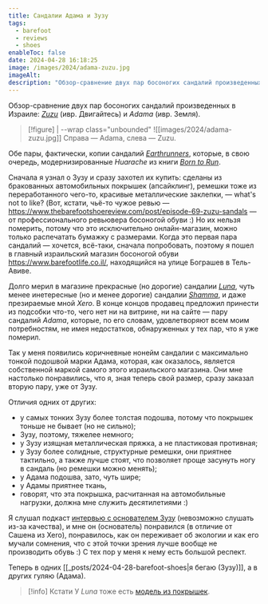 ```yaml
---
title: Сандалии Адама и Зузу
tags:
  - barefoot
  - reviews
  - shoes
enableToc: false
date: 2024-04-28 16:18:25
image: /images/2024/adama-zuzu.jpg
imageAlt:
description: "Обзор-сравнение двух пар босоногих сандалий произведенных в Израиле: Zuzu (ивр. Двигайтесь) и Adama (ивр. Земля)."
---
```


Обзор-сравнение двух пар босоногих сандалий произведенных в Израиле: [*Zuzu*](https://en.zuzusandals.com/) (ивр. Двигайтесь) и *Adama* (ивр. Земля).

> [!figure] | --wrap class="unbounded"
> ![[images/2024/adama-zuzu.jpg]]
> Справа — Adama, слева — Zuzu.

Обе пары, фактически, копии сандалий [*Earthrunners*](https://www.earthrunners.com/pages/about-us), которые, в свою очередь, модернизированные *Huarache* из книги [*Born to Run*](https://www.amazon.com/Born-Run-Hidden-Superathletes-Greatest/dp/B0028TY1D8/?&_encoding=UTF8&tag=fetshme-20&linkCode=ur2&linkId=818de8d506c757d90f2fdb8067b8711b&camp=1789&creative=9325).

Сначала я узнал о Зузу и сразу захотел их купить: сделаны из бракованных автомобильных покрышек (апсайклинг), ремешки тоже из переработанного чего-то, красивые металлические заклепки, — what's not to like? (Вот, кстати, чьё-то чужое ревью — <https://www.thebarefootshoereview.com/post/episode-69-zuzu-sandals> — от профессионального ревьювера босоногой обуви :) Но их нельзя померить, потому что это исключительно онлайн-магазин, можно только распечатать бумажку с размерами. Когда это первая пара сандалий — хочется, всё-таки, сначала попробовать, поэтому я пошел в главный израильский магазин босоногой обуви <https://www.barefootlife.co.il/>, находящийся на улице Бограшев в Тель-Авиве.

Долго мерил в магазине прекрасные (но дорогие) сандалии [*Luna*](https://lunasandals.com/collections/luna-collection), чуть менее инетересные (но и менее дорогие) сандалии [*Shamma*](https://shammasandals.com/collections/running-sandals), и даже презираемые мной *Xero*. В конце концов продавец предложил принести из подсобки что-то, чего нет ни на витрине, ни на сайте — пару сандалий *Adama*, которые, по его словам, удовлетворяют всем моим потребностям, не имея недостатков, обнаруженных у тех пар, что я уже померил.

Так у меня появились коричневные нонейм сандалии с максимально тонкой подошвой марки Адама, которая, как оказалось, является собственной маркой самого этого израильского магазина. Они мне настолько понравились, что я, зная теперь свой размер, сразу заказал вторую пару, уже от Зузу.

Отличия одних от других:
- у самых тонких Зузу более толстая подошва, потому что покрышек тоньше не бывает (но не сильно);
- Зузу, поэтому, тяжелее немного;
- у Зузу изящная металлическая пряжка, а не пластиковая противная;
- у Зузу более солидные, структурные ремешки, они приятнее тактильно, а также лучше стоят, что позволяет проще засунуть ногу в сандаль (но ремешки можно менять);
- у Адама подошва, зато, чуть шире;
- у Адамы приятнее ткань,
- говорят, что эта покрышка, расчитанная на автомобильные нагрузки, должна мне служить десятилетиями :)

Я слушал подкаст [интервью с основателем Зузу](https://player.fm/series/the-cold-feet-podcast/the-journey-of-creating-a-100-recycled-product-with-zuzu-sandals) (невозможно слушать из-за качества), и мне он (основатель) понравился (в отличие от Сашена из Xero), понравилось, как он переживает об экологии и как его мучали сомнения, что с этой точки зрения лучше вообще не производить обувь :) С тех пор у меня к нему есть большой респект.

Теперь в одних [[_posts/2024-04-28-barefoot-shoes|я бегаю (Зузу)]], а в других гуляю (Адама).

> [!info] Кстати
> У *Luna* тоже есть [модель из покрышек](https://lunasandals.com/collections/luna-collection/products/origen-flaco).
